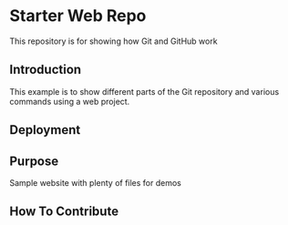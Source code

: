 # Starter Web Repo

This repository is for showing how Git and GitHub work

## Introduction

This example is to show different parts of the Git repository and various commands using a web project.

## Deployment

## Purpose

Sample website with plenty of files for demos

## How To Contribute